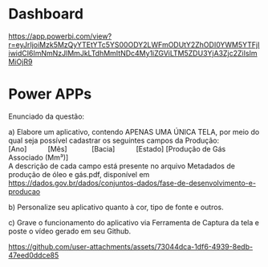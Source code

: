 # Dashboard   
https://app.powerbi.com/view?r=eyJrIjoiMzk5MzQyYTEtYTc5YS00ODY2LWFmODUtY2ZhODI0YWM5YTFjIiwidCI6ImNmNzJlMmJkLTdhMmItNDc4My1iZGViLTM5ZDU3YjA3Zjc2ZiIsImMiOjR9   

# Power APPs   
Enunciado da questão:   

a) Elabore um aplicativo, contendo APENAS UMA ÚNICA TELA, por meio do qual seja possível cadastrar os seguintes campos da Produção:   
[Ano]      [Mês]       [Bacia]      [Estado]     [Produção de Gás Associado (Mm³)]   
A descrição de cada campo está presente no arquivo Metadados de produção de óleo e gás.pdf, disponível em https://dados.gov.br/dados/conjuntos-dados/fase-de-desenvolvimento-e-producao   

b) Personalize seu aplicativo quanto à cor, tipo de fonte e outros.   

c) Grave o funcionamento do aplicativo via Ferramenta de Captura da tela e poste o vídeo gerado em seu Github.   

https://github.com/user-attachments/assets/73044dca-1df6-4939-8edb-47eed0ddce85
